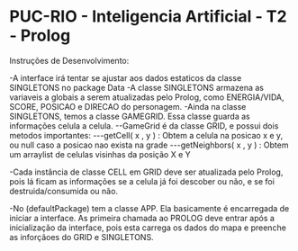 # PUC-RIO - Inteligencia Artificial - T2 - Prolog

Instruções de Desenvolvimento:

-A interface irá tentar se ajustar aos dados estaticos da classe SINGLETONS no package Data
-A classe SINGLETONS armazena as variaveis a globais a serem atualizadas pelo Prolog, como ENERGIA/VIDA, SCORE, POSICAO e DIRECAO do personagem.
-Ainda na classe SINGLETONS, temos a classe GAMEGRID. Essa classe guarda as informações celula a celula. 
--GameGrid é da classe GRID, e possui dois metodos importantes:
---getCell( x , y ) : Obtem a celula na posicao x e y, ou null caso a posicao nao exista na grade
---getNeighbors( x , y ) : Obtem um arraylist de celulas visinhas da posição X e Y

-Cada instância de classe CELL em GRID deve ser atualizada pelo Prolog, pois lá ficam as informações se a celula já foi descober ou não, e se foi destruida/consumida ou não.

-No (defaultPackage) tem a classe APP. Ela basicamente é encarregada de iniciar a interface. As primeira chamada ao PROLOG deve entrar após a inicialização da interface, pois esta carrega os dados do mapa e preenche as inforçãoes do GRID e SINGLETONS.
